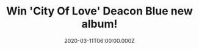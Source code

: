 ---
campaign-uuid: "c-4c474892-417d-4441-b611-ac194131a9fa"
type: "Competition"
category: "Music"
date: "2020-03-11T06:00:00.000Z"
end-date: "2020-05-11T23:59:00.000Z"
disable-form: false
is_promoted: true
has_entry_page: true
title: "Win 'City Of Love' Deacon Blue new album!"
competition-description: "<p>Deacon Blue’s brand new album “City Of Love” sees the\
  \ multi-million selling band deliver eleven brilliant new tracks. It revolves around\
  \ the singular belief that hope can prevail even in the darkest corners of life.\
  \ We are giving away a copy of Deacon Blue's new album to one lucky NME AAA member\
  \ to win.</p>\n<p>Do you want it? Click below for a chance to win it now.</p>\n"
hero-header: "Win 'City Of Love' Deacon Blue new album!"
terms-confirmation: "N/A"
banner-img: "https://assets.expresslyapp.com/asset-8a561ba5-0804-4975-aa3b-d5b00663db1d.jpg"
logo-left-href: "aaa.nme.com"
logo-left-image: "https://assets.expresslyapp.com/asset-c8381a73-2af2-4c03-9d75-92ff045257fc.jpg"
logo-left-title: "NMEAAAA"
bg-image-hero: "https://assets.expresslyapp.com/asset-f7402fac-c053-447f-ab79-c852ea0c3993.jpg"
bg-image-first: "https://assets.expresslyapp.com/asset-df493860-90a2-4659-a9ff-e8139ec96801.jpg"
section1-content: "<p>Deacon Blue’s brand-new album “City Of Love” sees the multi-million\
  \ selling band deliver eleven brilliant new tracks. The cornerstone of the tracks\
  \ revolves around the singular belief that hope can prevail even in the darkest\
  \ corners of life. Together they form a beautiful composition of the different silhouettes\
  \ of life and are sure to be a hit amongst fans to sing along and indulge in.</p>\n\
  <p>City Of Love is the fourth release of a prolific seven-year period for Deacon\
  \ Blue. Their last three albums returned the band to the Top 20 of the UK album\
  \ charts, the most recent posting at No 12, giving them their highest charting album\
  \ in 23 years.</p>\n<p>Click below and it could be yours.</p>\n"
entry-title: "Win 'City Of Love' Deacon Blue new album!"
entry-content: "<p>Enter the draw to win 'City Of Love' Deacon Blue new album by completing\
  \ the form below before 23:59 on the 11th of May 2020.</p>\n"
has-winner: false
prize-description: "'City Of Love' Deacon Blue new album!"
special-conditions: "Multiple entries are allowed up to one every day."
country-restrictions:
- "GB"
---